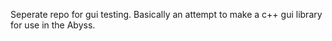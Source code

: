 Seperate repo for gui testing. Basically an attempt to make a c++ gui library for use in the Abyss.

